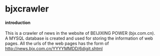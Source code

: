 # bjxcrawler
#### introduction
This is a crawler of news in the website of BEIJIXING POWER (bjx.com.cn). A MYSQL database is created and used for storing the information of web pages. All the urls of the web pages has the form of http://news.bjx.com.cn/YYYYMMDD/6digit.shtml